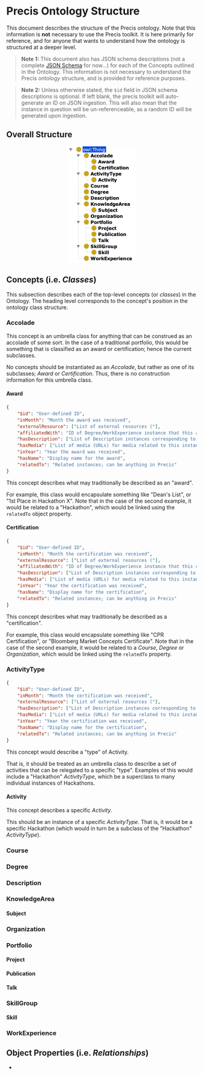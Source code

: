# Precis Ontology Structure

This document describes the structure of the Precis ontology. Note that this information is **not** necessary to use the Precis toolkit. It is here primarily for reference, and for anyone that wants to understand how the ontology is structured at a deeper level.

> **Note 1:** This document also has JSON schema descriptions (not a complete [JSON Schema](https://json-schema.org/) for now...) for each of the Concepts outlined in the Ontology. This information is not necessary to understand the Precis ontology structure, and is provided for reference purposes.

> **Note 2:** Unless otherwise stated, the `$id` field in JSON schema descriptions is optional. If left blank, the precis toolkit will auto-generate an ID on JSON ingestion. This will also mean that the instance in question will be un-referenceable, as a random ID will be generated upon ingestion.

## Overall Structure


<div style="text-align: center">
    <img src="assets/protege_classes.png">
</div>

## Concepts (i.e. *Classes*)
This subsection describes each of the top-level concepts (or *classes*) in the Ontology. The heading level corresponds to the concept's position in the ontology class structure.

### Accolade

This concept is an umbrella class for anything that can be construed as an accolade of some sort. In the case of a traditional portfolio, this would be something that is classified as an award or certification; hence the current subclasses.

No concepts should be instantiated as an *Accolade*, but rather as one of its subclasses; *Award* or *Certification*. Thus, there is no construction information for this umbrella class.

#### Award

```json
{
    "$id": "User-defined ID",
    "inMonth": "Month the award was received",
    "externalResource": ["List of external resources ("],
    "affiliatedWith": "ID of Degree/WorkExperience instance that this award is affiliated with",
    "hasDescription": ["List of Description instances corresponding to this award"],
    "hasMedia": ["List of media (URLs) for media related to this instance"],
    "inYear": "Year the award was received",
    "hasName": "Display name for the award",
    "relatedTo": "Related instances; can be anything in Precis"
}
```

This concept describes what may traditionally be described as an "award".

For example, this class would encapsulate something like "Dean's List", or "1st Place in Hackathon X". Note that in the case of the second example, it would be related to a "Hackathon", which would be linked using the `relatedTo` object property.

#### Certification

```json
{
    "$id": "User-defined ID",
    "inMonth": "Month the certification was received",
    "externalResource": ["List of external resources ("],
    "affiliatedWith": "ID of Degree/WorkExperience instance that this certification is affiliated with",
    "hasDescription": ["List of Description instances corresponding to this certification"],
    "hasMedia": ["List of media (URLs) for media related to this instance"],
    "inYear": "Year the certification was received",
    "hasName": "Display name for the certification",
    "relatedTo": "Related instances; can be anything in Precis"
}
```

This concept describes what may traditionally be described as a "certification".

For example, this class would encapsulate something like "CPR Certification", or "Bloomberg Market Concepts Certificate". Note that in the case of the second example, it would be related to a *Course*, *Degree* or *Organization*, which would be linked using the `relatedTo` property.

### ActivityType

```json
{
    "$id": "User-defined ID",
    "inMonth": "Month the certification was received",
    "externalResource": ["List of external resources ("],
    "hasDescription": ["List of Description instances corresponding to this certification"],
    "hasMedia": ["List of media (URLs) for media related to this instance"],
    "inYear": "Year the certification was received",
    "hasName": "Display name for the certification",
    "relatedTo": "Related instances; can be anything in Precis"
}
```

This concept would describe a "type" of Activity.

That is, it should be treated as an umbrella class to describe a set of activities that can be relegated to a specific "type". Examples of this would include a "Hackathon" *ActivityType*, which be a superclass to many individual instances of Hackathons.

#### Activity

This concept describes a specific *Activity*.

This should be an instance of a specific *ActivityType*. That is, it would be a specific Hackathon (which would in turn be a subclass of the "Hackathon" *ActivityType*).


### Course


### Degree


### Description


### KnowledgeArea

#### Subject


### Organization


### Portfolio

#### Project

#### Publication

#### Talk


### SkillGroup

#### Skill


### WorkExperience

## Object Properties (i.e. *Relationships*)

- 
